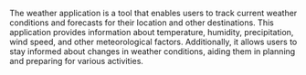 The weather application is a tool that enables users to track current weather conditions and forecasts for their location and other destinations. This application provides information about temperature, humidity, precipitation, wind speed, and other meteorological factors. Additionally, it allows users to stay informed about changes in weather conditions, aiding them in planning and preparing for various activities.
